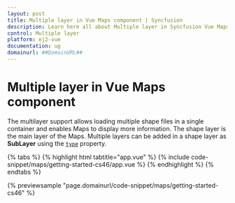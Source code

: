 ```yaml
---
layout: post
title: Multiple layer in Vue Maps component | Syncfusion
description: Learn here all about Multiple layer in Syncfusion Vue Maps component of Syncfusion Essential JS 2 and more.
control: Multiple layer 
platform: ej2-vue
documentation: ug
domainurl: ##DomainURL##
---
```


# Multiple layer in Vue Maps component

The multilayer support allows loading multiple shape files in a single container and enables Maps to display more information. The shape layer is the main layer of the Maps. Multiple layers can be added in a shape layer as **SubLayer** using the [`type`](https://ej2.syncfusion.com/vue/documentation/api/maps/layerSettingsModel/#type) property.

{% tabs %}
{% highlight html tabtitle="app.vue" %}
{% include code-snippet/maps/getting-started-cs46/app.vue %}
{% endhighlight %}
{% endtabs %}
        
{% previewsample "page.domainurl/code-snippet/maps/getting-started-cs46" %}